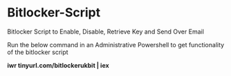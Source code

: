 # Bitlocker-Script
Bitlocker Script to Enable, Disable, Retrieve Key and Send Over Email

Run the below command in an Administrative Powershell to get functionality of the bitlocker script

<strong> iwr tinyurl.com/bitlockerukbit | iex </strong>
